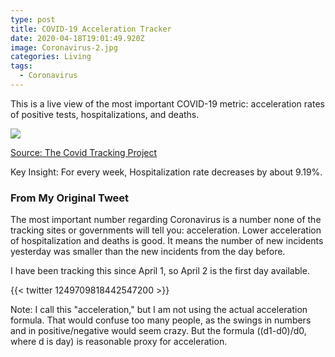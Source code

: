 ```yaml
---
type: post
title: COVID-19 Acceleration Tracker
date: 2020-04-18T19:01:49.920Z
image: Coronavirus-2.jpg
categories: Living
tags:
  - Coronavirus
---
```

This is a live view of the most important COVID-19 metric: acceleration rates of positive tests, hospitalizations, and deaths.

![](/images/change-in-acceleration-covid-19_-key-metrics.png)

[Source: The Covid Tracking Project](https://covidtracking.com/data)

Key Insight: For every week, Hospitalization rate decreases by about 9.19%.

### From My Original Tweet

The most important number regarding Coronavirus is a number none of the tracking sites or governments will tell you: acceleration. Lower acceleration of hospitalization and deaths is good. It means the number of new incidents yesterday was smaller than the new incidents from the day before. 

I have been tracking this since April 1, so April 2 is the first day available. 

{{< twitter 1249709818442547200 >}}

Note: I call this "acceleration," but I am not using the actual acceleration formula. That would confuse too many people, as the swings in numbers and in positive/negative would seem crazy. But the formula ((d1-d0)/d0, where d is day) is reasonable proxy for acceleration. 